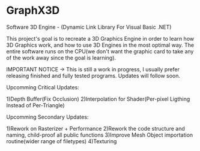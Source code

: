# GraphX3D
Software 3D Engine - (Dynamic Link Library For Visual Basic .NET)


This project's goal is to recreate a 3D Graphics Engine in order to learn how 3D Graphics work, and how to use 3D Engines in the most optimal way.
The entire software runs on the CPU(we don't want the graphic card to take any of the work away since the goal is learning).

IMPORTANT NOTICE -> This is still a work in progress, I usually prefer releasing finished and fully tested programs. Updates will follow soon.

Upcomming Critical Updates: 

1)Depth Buffer(Fix Occlusion)
2)Interpolation for Shader(Per-pixel Ligthing Instead of Per-Triangle)

Upcomming Secondary Updates:

1)Rework on Rasterizer + Performance 
2)Rework the code structure and naming, child-proof all public functions
3)Improve Mesh Object importation routine(wider range of filetypes)
4)Texturing

